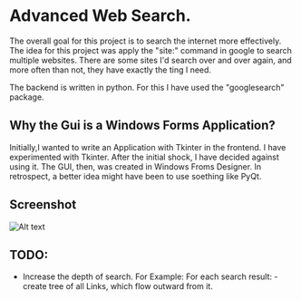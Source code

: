 # Advanced Web Search.  
The overall goal for this project is to search the internet more effectively.
The idea for this project was apply the "site:" command in google to search multiple websites. 
There are some sites I'd search over and over again, and more often than not, they have exactly the ting I need.


The backend is written in python. For this I have used the "googlesearch" package.


## Why the Gui is a Windows Forms Application?
Initially,I wanted to write an Application with Tkinter in the frontend.
I have experimented with Tkinter. After the initial shock, I have decided against using it. 
The GUI, then, was created in Windows Froms Designer. In retrospect, a better idea might have been to use soething like PyQt. 

## Screenshot

![Alt text](screenshot.png?raw=true "Title")




## TODO: 
 - Increase the depth of search.
 For Example:
 For each search result:
      -create tree of all Links, which flow outward from it.
